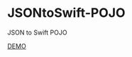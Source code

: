 # JSONtoSwift-POJO
JSON to Swift POJO

<a href="https://dq92.github.io/JSONtoSwift-POJO/"> DEMO</a>
